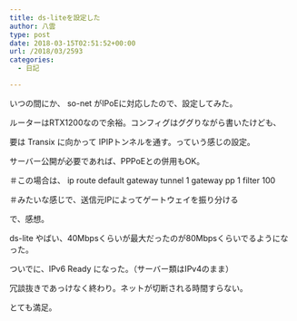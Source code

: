 ```yaml
---
title: ds-liteを設定した
author: 八雲
type: post
date: 2018-03-15T02:51:52+00:00
url: /2018/03/2593
categories:
  - 日記

---
```

いつの間にか、 so-net がIPoEに対応したので、設定してみた。
  
ルーターはRTX1200なので余裕。コンフィグはググりながら書いたけども、
  
要は Transix に向かって IPIPトンネルを通す。っていう感じの設定。
  
サーバー公開が必要であれば、PPPoEとの併用もOK。
  
＃この場合は、 ip route default gateway tunnel 1 gateway pp 1 filter 100
  
＃みたいな感じで、送信元IPによってゲートウェイを振り分ける

で、感想。
  
ds-lite やばい、40Mbpsくらいが最大だったのが80Mbpsくらいでるようになった。
  
ついでに、IPv6 Ready になった。（サーバー類はIPv4のまま）
  
冗談抜きであっけなく終わり。ネットが切断される時間すらない。
  
とても満足。
